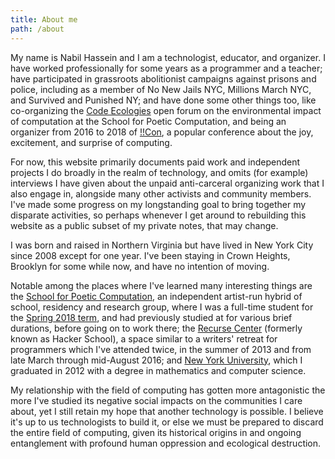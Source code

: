 ```yaml
---
title: About me
path: /about
---
```

My name is Nabil Hassein and I am a technologist, educator, and organizer.
I have worked professionally for some years as a programmer and a teacher;
have participated in grassroots abolitionist campaigns against prisons and police, including as a member of No New Jails NYC, Millions March NYC, and Survived and Punished NY;
and have done some other things too,
like co-organizing the [Code Ecologies](http://sfpc.io/codeecologies) open forum on the environmental impact of computation at the School for Poetic Computation,
and being an organizer from 2016 to 2018 of [!!Con](http://bangbangcon.com), a popular conference about the joy, excitement, and surprise of computing.

For now, this website primarily documents paid work and independent projects I do broadly in the realm of technology, and omits (for example) interviews I have given about the unpaid anti-carceral organizing work that I also engage in, alongside many other activists and community members.
I've made some progress on my longstanding goal to bring together my disparate activities, so perhaps whenever I get around to rebuilding this website as a public subset of my private notes, that may change.

I was born and raised in Northern Virginia but have lived in New York City since 2008 except for one year.
I've been staying in Crown Heights, Brooklyn for some while now, and have no intention of moving.

Notable among the places where I've learned many interesting things are
the [School for Poetic Computation](http://sfpc.io), an independent artist-run hybrid of school, residency and research group, where I was a full-time student for the [Spring 2018 term](https://medium.com/sfpc/sfpc-spring-2018-students-and-teachers-794423c223e3), and had previously studied at for various brief durations, before going on to work there;
the [Recurse Center](https://recurse.com) (formerly known as Hacker School), a space similar to a writers' retreat for programmers which I've attended twice, in the summer of 2013 and from late March through mid-August 2016;
and [New York University](https://www.nyu.edu), which I graduated in 2012 with a degree in mathematics and computer science.

My relationship with the field of computing has gotten more antagonistic the more I've studied its negative social impacts on the communities I care about, yet I still retain my hope that another technology is possible.
I believe it's up to us technologists to build it, or else we must be prepared to discard the entire field of computing, given its historical origins in and ongoing entanglement with profound human oppression and ecological destruction.
